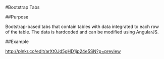 #Bootstrap Tabs

##Purpose

Bootstrap-based tabs that contain tables with data integrated to each row of the table. The data is hardcoded and can be modified using AngularJS.

##Example 

http://plnkr.co/edit/arXt0Jd5gHD1jp24e5SN?p=preview
